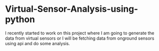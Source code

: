 # Virtual-Sensor-Analysis-using-python

I recently started to work on this project where I am going to generate the data from virtual sensors or I will be fetching data from onground sensors using api and do some analysis.
